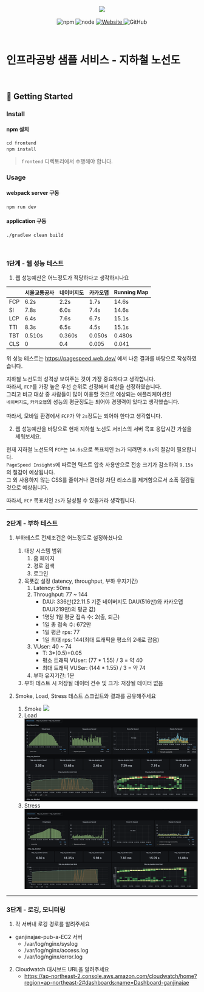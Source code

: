 <p align="center">
    <img width="200px;" src="https://raw.githubusercontent.com/woowacourse/atdd-subway-admin-frontend/master/images/main_logo.png"/>
</p>
<p align="center">
  <img alt="npm" src="https://img.shields.io/badge/npm-%3E%3D%205.5.0-blue">
  <img alt="node" src="https://img.shields.io/badge/node-%3E%3D%209.3.0-blue">
  <a href="https://edu.nextstep.camp/c/R89PYi5H" alt="nextstep atdd">
    <img alt="Website" src="https://img.shields.io/website?url=https%3A%2F%2Fedu.nextstep.camp%2Fc%2FR89PYi5H">
  </a>
  <img alt="GitHub" src="https://img.shields.io/github/license/next-step/atdd-subway-service">
</p>

<br>

# 인프라공방 샘플 서비스 - 지하철 노선도

<br>

## 🚀 Getting Started

### Install
#### npm 설치
```
cd frontend
npm install
```
> `frontend` 디렉토리에서 수행해야 합니다.

### Usage
#### webpack server 구동
```
npm run dev
```
#### application 구동
```
./gradlew clean build
```
<br>


### 1단계 - 웹 성능 테스트
1. 웹 성능예산은 어느정도가 적당하다고 생각하시나요

|     | 서울교통공사 | 네이버지도  | 카카오맵 | Running Map |
|-----|-----------|----------|--------|-------------|
| FCP | 6.2s      | 2.2s     | 1.7s   | 14.6s       |
| SI  | 7.8s      | 6.0s     | 7.4s   | 14.6s       |
| LCP | 6.4s      | 7.6s     | 6.7s   | 15.1s       |
| TTI | 8.3s      | 6.5s     | 4.5s   | 15.1s       | 
| TBT | 0.510s    | 0.360s   | 0.050s | 0.480s      |
| CLS | 0         | 0.4      | 0.005  | 0.041       |
위 성능 테스트는 https://pagespeed.web.dev/ 에서 나온 결과를 바탕으로 작성하였습니다.

지하철 노선도의 성격상 보여주는 것이 가장 중요하다고 생각합니다. <br>
따라서, `FCP`를 가장 높은 우선 순위로 선정해서 예산을 선정하였습니다. <br>
그리고 비교 대상 중 사람들이 많이 이용할 것으로 예상되는 애플리케이션인  
`네이버지도`, `카카오맵`의 성능의 평균정도는 되어야 경쟁력이 있다고 생각했습니다. <br>
<br>
따라서, 모바일 환경에서 `FCP`가 약 `2s`정도는 되어야 한다고 생각합니다.

2. 웹 성능예산을 바탕으로 현재 지하철 노선도 서비스의 서버 목표 응답시간 가설을 세워보세요.

현재 지하철 노선도의 `FCP`는 `14.6s`으로 목표치인 `2s`가 되려면 `8.6s`의 절감이 필요합니다. <br>
`PageSpeed Insights`에 따르면
텍스트 압축 사용만으로 전송 크기가 감소하여 `9.15s`의 절감이 예상됩니다. <br>
그 외 사용하지 않는 CSS를 줄이거나 렌더링 차단 리소스를 제거함으로서 소폭 절감될 것으로 예상됩니다.

따라서, `FCP` 목표치인 `2s`가 달성될 수 있을거라 생각됩니다.

---

### 2단계 - 부하 테스트 
1. 부하테스트 전제조건은 어느정도로 설정하셨나요 
   1. 대상 시스템 범위
      1. 홈 페이지
      2. 경로 검색
      3. 로그인
   2. 목푯값 설정 (latency, throughput, 부하 유지기간)
      1. Latency: 50ms
      2. Throughput: 77 ~ 144
         - DAU: 336만(22.11.5 기준 네이버지도 DAU(516만)와 카카오맵 DAU(219만)의 평균 값)
         - 1명당 1일 평균 접속 수: 2(출, 퇴근)
         - 1일 총 접속 수: 672만
         - 1일 평균 rps: 77
         - 1일 최대 rps: 144(최대 트래픽을 평소의 2배로 잡음)
      3. VUser: 40 ~ 74
         - T: 3*(0.5)+0.05
         - 평소 트래픽 VUser: (77 * 1.55) / 3 = 약 40
         - 최대 트래픽 VUSer: (144 * 1.55) / 3 = 약 74
      4. 부하 유지기간: 1분
   3. 부하 테스트 시 저장될 데이터 건수 및 크기: 저장될 데이터 없음

2. Smoke, Load, Stress 테스트 스크립트와 결과를 공유해주세요
   1. Smoke
   ![](k6/smoke.png)
   2. Load
   ![](k6/load.png)
   3. Stress
   ![](k6/stress.png)

---

### 3단계 - 로깅, 모니터링
1. 각 서버내 로깅 경로를 알려주세요
* ganjinajae-pub-a-EC2 서버 
   - /var/log/nginx/syslog
   - /var/log/nginx/access.log
   - /var/log/nginx/error.log
2. Cloudwatch 대시보드 URL을 알려주세요
   - https://ap-northeast-2.console.aws.amazon.com/cloudwatch/home?region=ap-northeast-2#dashboards:name=Dashboard-ganjinajae

